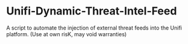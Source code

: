 # Unifi-Dynamic-Threat-Intel-Feed
A script to automate the injection of external threat feeds into the Unifi platform. (Use at own risK, may void warranties)
